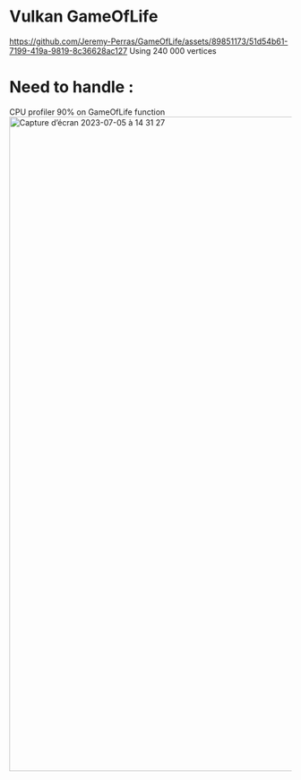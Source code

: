 # Vulkan GameOfLife

https://github.com/Jeremy-Perras/GameOfLife/assets/89851173/51d54b61-7199-419a-9819-8c36628ac127
Using 240 000 vertices
# Need to handle : 
CPU profiler 90% on GameOfLife function
<img width="1168" alt="Capture d’écran 2023-07-05 à 14 31 27" src="https://github.com/Jeremy-Perras/GameOfLife/assets/89851173/2cf55b5f-0924-4d36-90f0-244549f8c18a">
